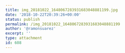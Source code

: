 ```yaml
---
title: img_20181022_1648067283931683048881199.jpg
date: '2018-10-22T20:39:26+00:00'
status: publish
permalink: /img_20181022_1648067283931683048881199
author: '@ramonsuarez'
excerpt: ''
type: attachment
id: 608
---
```

<!DOCTYPE html PUBLIC "-//W3C//DTD HTML 4.0 Transitional//EN" "http://www.w3.org/TR/REC-html40/loose.dtd">
<?xml encoding="UTF-8">
